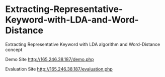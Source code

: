 # Extracting-Representative-Keyword-with-LDA-and-Word-Distance
Extracting Representative Keyword with LDA algorithm and Word-Distance concept

Demo Site
http://165.246.38.187/demo.php

Evaluation Site
http://165.246.38.187/evaluation.php
